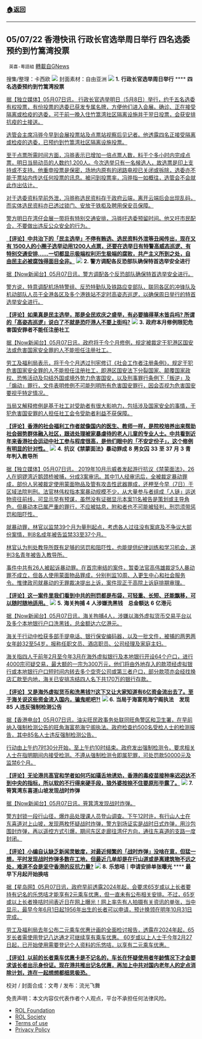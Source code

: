 ###  [:house:返回](README.md)
---


## 05/07/22 香港快讯 行政长官选举周日举行 四名选委预约到竹篙湾投票
` 英喜-粵語組` [轉載自GNews](https://gnews.org/zh-hans/2486267/)

搜集/整理：卡西欧
 ![](https://assets.gnews.org/wp-content/uploads/2022/05/0507fenmian.jpg) 
封面素材：自由亚洲
 ![](https://assets.gnews.org/wp-content/uploads/2022/05/Screen-Shot-2022-05-07-at-10.17.33-AM.png) 
**1.** **行政长官选举周日举行** **** **四名选委预约到竹篙湾投票**
 
[据【独立媒体】05月07日讯， 行政长官选举明日（5月8日）举行，约千五名选委有权投票，有份投票的选委已获发专属名牌，方便他们进入会展。确诊、正在接受隔离或检疫的选委，可于前一晚入住竹篙湾社区隔离设施并于翌日投票，会获安排抗疫的士接送。](https://www.inmediahk.net/node/政經/行政長官選舉周日舉行-四名選委預約到竹篙灣投票)
 
[选管会主席冯骅今早到会展投票站及点票站视察后见记者。他透露四名正接受隔离或检疫的选委，已预约到竹篙湾社区隔离设施投票。](https://www.inmediahk.net/node/政經/行政長官選舉周日舉行-四名選委預約到竹篙灣投票)
 
[至于点票所需时间方面，冯骅表示已增加一倍点票人数，料于个多小时内完成点票，明日当局动员的人数约1,200人。今次选举只有一名候选人，故选票是印上支持或不支持。他重申投票是保密，场地内原有的闭路电视已关闭或拆除，选委亦不能于票站内传达任何投票的讯息。被问到投票率，冯骅指一如概往，选管会不会就此作出估计。](https://www.inmediahk.net/node/政經/行政長官選舉周日舉行-四名選委預約到竹篙灣投票)
 
[对于选委资料早前外泄，冯骅称选民资料存于政府云端，离开云端后会出现乱码，而实体选民资料亦已透过锁门、安放于铁柜及聘用保安员保障。](https://www.inmediahk.net/node/政經/行政長官選舉周日舉行-四名選委預約到竹篙灣投票)
 
[警方明日在湾仔会展一带将有特别交通安排，冯骅吁选委预留时间。他又吁市民配合，不要做出违反公众安全的行为。](https://www.inmediahk.net/node/政經/行政長官選舉周日舉行-四名選委預約到竹篙灣投票)
 
**[【评论】中共治下的「民主选举」不停有贿选、选民资料外泄等丑闻传出，现在又有 1500人的小圈子选举动用1200人点票，还要在选举日有特警高威态巡逻、有特别交通安排……一切都显示极端权利洐生极端的腐败，共产主义所到之处，自由民主必被腐蚀得面目全非。](https://www.inmediahk.net/node/政經/行政長官選舉周日舉行-四名選委預約到竹篙灣投票)**
 ![](https://assets.gnews.org/wp-content/uploads/2022/05/Screen-Shot-2022-05-07-at-10.17.42-AM.png) 
**2.** **警方调配各反恐部队确保特首选举安全进行**
 
[据【Now新闻台】05月07日讯，警方调配各个反恐部队确保特首选举安全进行。](https://news.now.com/home/local/player?newsId=475191)
 
[警方说，特意调配机场特警组、反恐特勤队及铁路应变部队，联同各区的冲锋队及机动部队人员于全港各区及多个港铁站不定时高姿态巡逻，以确保周日举行的特首选举安全进行。](https://news.now.com/home/local/player?newsId=475191)
 
**[【评论】如果真是民主选举，那是全民欢庆之盛举，有必要搞得草木皆兵吗? 所谓的「高姿态巡逻」说白了不就是恐吓港人不要上街吗?](https://news.now.com/home/local/player?newsId=475191)**
 ![](https://assets.gnews.org/wp-content/uploads/2022/05/Screen-Shot-2022-05-07-at-10.17.52-AM.png) 
**3.** **政府本月修例限犯危害国安罪者不能任注册社工**
 
[据【Now新闻台】05月07日讯，政府将于今个月修例，规定被裁定干犯港区国安法或危害国家安全罪的人不能担任注册社工。](https://news.now.com/home/local/player?newsId=475174)
 
[劳工及福利局表示，将于今个月透过刊宪修订《社会工作者注册条例》，规定干犯危害国家安全罪的人不能担任注册社工，即港区国安法下分裂国家、颠覆国家政权、恐怖活动及勾结外国或境外势力危害国安，以及刑事罪行条例下「叛逆」及「煽动」罪行，文件表明修例不可能列明所有危害国安罪行，因会否视为危害国安要视乎特定情况。](https://news.now.com/home/local/player?newsId=475174)
 
[当局又解释修例是基于社工对受助者有很大影响力，包括涉及国家安全的事情，干犯危害国安罪的人担任社工会令受助者利益不获保障。](https://news.now.com/home/local/player?newsId=475174)
 
**[【评论】香港的社会福利工作者就像国内的医生、教师一样，是院校培养出来帮助社会弱势群体融入社区，跟进处理被家暴虐待的老人儿童的专业人士。中共看到近年来香港社会运动中社工参与程度很高，是他们眼中的「不安定份子」，这个修例有明显的针对性。](https://news.now.com/home/local/player?newsId=475174)**
 ![](https://assets.gnews.org/wp-content/uploads/2022/05/Screen-Shot-2022-05-07-at-10.18.12-AM.png) 
**4.** **抗议《禁蒙面法》暴动罪成** **8** **男女囚** **33** **至** **37** **月** **3** **青年判入教导所**
 
[据【独立媒体】05月07日讯， 2019年10月示威者发起游行抗议《禁蒙面法》，26人在铜锣湾近鹅颈桥被捕，分成3案审讯。其中11人经审讯后，全被裁定暴动罪成，部份人另被裁定使用蒙面物品及管有攻击性武器罪成，还柙至今早（7日）于区域法院判刑。法官林伟权指本案暴动规模不少，从大量参与者组成「人链」运送物资往前线，可显示早有预谋，虽然没有证据显示本案11名被告是策划或主导角色，但暴动本已属严重的罪行，不应被姑息，附和者也不可能被轻判，刑罚须带惩罚和阻吓性。](https://www.inmediahk.net/node/社運/抗議《禁蒙面法》暴動罪成-8男女囚33至37月-3青年判入教導所)
 
[就暴动罪，林官以监禁39个月为量刑起点，考虑各人过往没有案底及不争议大部份案情，判8名成年被告监禁33至37个月。](https://www.inmediahk.net/node/社運/抗議《禁蒙面法》暴動罪成-8男女囚33至37月-3青年判入教導所)
 
[林官认为判处教导所既有足够的惩罚和阻吓性，也能提供纪律训练和学习机会，遂判3名青年被告入教导所。](https://www.inmediahk.net/node/社運/抗議《禁蒙面法》暴動罪成-8男女囚33至37月-3青年判入教導所)
 
[事件中共有26人被起诉暴动罪。在首宗审结的案件，暂委法官高伟雄裁定5人暴动罪不成立，但各人使用蒙面物品罪成，分别判监10周、入更生中心和社会服务令。惟律政司就暴动的无罪裁决提出上诉，案件现正于高院上诉庭排期审理。](https://www.inmediahk.net/node/社運/抗議《禁蒙面法》暴動罪成-8男女囚33至37月-3青年判入教導所)
 
**[【评论】这一案件里我们看到中共的刑罚都是布袋，可轻重、长短、还能飘移，可以随时随地适用。](https://www.inmediahk.net/node/社運/抗議《禁蒙面法》暴動罪成-8男女囚33至37月-3青年判入教導所)**
 ![](https://assets.gnews.org/wp-content/uploads/2022/05/Screen-Shot-2022-05-07-at-10.18.24-AM.png) 
**5.** **海关拘捕** **4** **人涉嫌洗黑钱　总金额达** **6** **亿港元**
 
[据【Now新闻台】05月07日讯，海关拘捕4人，涉嫌以海外虚拟货币交易平台以及多个本地银行户口洗黑钱，总金额达六亿港元。](https://news.now.com/home/local/player?newsId=475182)
 
[海关于行动中检获多部手提电话、银行保安编码器，以及一批文件，被捕的两男两女年龄32至54岁，报称任职文员、酒店职员、公司经理及家庭主妇。](https://news.now.com/home/local/player?newsId=475182)
 
[海关指四人于前年2月至今年3月在海外虚拟银行及本地银行开设64个户口，进行4000宗可疑交易，最大额的一宗为300万元，他们将由外地存入的款项经虚拟银行或本地银行户口短时间内转去多个空壳公司或第三者户口，部分款项亦会经找换店汇款至内地，海关已安排冻结四人名下共170万的银行存款。](https://news.now.com/home/local/player?newsId=475182)
 
**[【评论】又是海外虚拟货币和洗黑钱?!这下又让大家知道有6亿资金流出去了。至于海关说这些资金流入国内，骗鬼呢吧?!](https://news.now.com/home/local/player?newsId=475182)**
 ![](https://assets.gnews.org/wp-content/uploads/2022/05/Screen-Shot-2022-05-07-at-10.18.37-AM.png) 
**6.** **当局于海富苑海宁阁执法　发现** **85** **人违反强制检测公告**
 
[据【香港电台】05月07日讯，油尖旺民政事务处联同旺角警区和卫生署，在早前纳入强制检测公告的旺角海富苑海宁阁执法。政府检查约500名受检人士的检测报告，其中85名人士违反强制检测公告。](https://news.rthk.hk/rthk/ch/component/k2/1647441-20220507.htm)
 
[行动由上午约7时30分开始，至上午约10时结束。政府发出强制检测令，要求相关人士在指明期间内接受检测。不遵从强制检测令即属犯罪，可处罚款50000元及监禁6个月。](https://news.rthk.hk/rthk/ch/component/k2/1647441-20220507.htm)
 
**[【评论】无论港共高官和学者如何巧如璜舌地诱劝，香港的毒疫苗接种率迟迟达不到中央的指标，所以软的不行得来硬手段，狼外婆按捺不住要原形毕露了。](https://news.rthk.hk/rthk/ch/component/k2/1647441-20220507.htm)**
 ![](https://assets.gnews.org/wp-content/uploads/2022/05/Screen-Shot-2022-05-07-at-10.18.46-AM.png) 
**7.** **筲箕湾东喜道山坡发现战时炸弹**
 
[据【Now新闻台】05月07日讯，筲箕湾发现战时炸弹。](https://news.now.com/home/local/player?newsId=475201)
 
[警方封锁一段行山径，爆炸品处理课人员登山调查。下午12时许，有行山人士在东喜道对上山坡，发现两枚怀疑战时炸弹，警方到场证实是战时日式炸弹，用沙包围封炸弹，再以遥控方式引爆，期间东区走廊往湾仔方向，通往东喜道的支路一度封闭。](https://news.now.com/home/local/player?newsId=475201)
 
**[【评论】小编自认缺乏新闻灵敏度，对最近频繁的「战时炸弹」没啥在意，但猛一想，平时发现战时炸弹多数在工地，但最近几单却是在行山道或是离建筑物不远之处，难道不会是坚守香港的反抗力量?](https://news.now.com/home/local/player?newsId=475201)**
 ![](https://assets.gnews.org/wp-content/uploads/2022/05/Screen-Shot-2022-05-07-at-10.18.54-AM.png) 
**8.** **乐悠咭｜申请安排单张曝光** **** **最早下月起开始换咭**
 
[据【星岛网】05月07日讯，政府早前透露2024年起，会要求65岁或以上长者要持有记名的乐悠咭才能享有2元乘车优惠，但一直未有公布相关安排。不过，65岁或以上长者换咭时间表近日在网上曝光！网上率先有人拍摄有关资讯的单张，当中显示，最早今年6月1日起1956年出生的长者可以申请，预计换领在明年10月31日完成。](https://std.stheadline.com/realtime/article/1835351/即時-港聞-樂悠咭-申請安排單張曝光-最早下月起開始換咭)
 
[劳工及福利局去年公布二元乘车优惠计画的全面检讨报告，透露在2024年起，65岁长者需使用登记八达通才可继续享有乘车优惠。 60岁或以上人士于今年2月27日起，已开始使用需要登记个人资料的乐悠咭，以享有二元乘车优惠。](https://std.stheadline.com/realtime/article/1835351/即時-港聞-樂悠咭-申請安排單張曝光-最早下月起開始換咭)
 
**[【评论】以前的长者乘车优惠卡是不记名的，车长在怀疑使用者年龄情况下才会要求该长者出示身份证。现在港共推出记名优惠，再加上中共对国内老年人的定点消除计划，连在一起想想都细思极恐。](https://std.stheadline.com/realtime/article/1835351/即時-港聞-樂悠咭-申請安排單張曝光-最早下月起開始換咭)**
 
校对 / 封面合成：文粤 / 发布：流光飞舞

免责声明：本文内容仅代表作者个人观点，平台不承担任何法律风险。
  
- [ROL Foundation](https://rolfoundation.org/)
- [ROL Society](https://rolsociety.org/)
- [Terms of use](https://gnews.org/terms-of-use-3/)
- [Privacy Policy](https://gnews.org/privacy-policy/)
